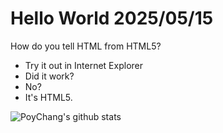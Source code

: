 # Hello World 2025/05/15

How do you tell HTML from HTML5?
- Try it out in Internet Explorer
- Did it work?
- No?
- It's HTML5.

![PoyChang's github stats](https://github-readme-stats.vercel.app/api?username=poychang&show_icons=true&theme=dracula)
